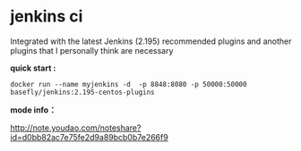 # jenkins ci

Integrated with the latest Jenkins (2.195) recommended plugins and another plugins that I personally think are necessary

**quick start :**

`docker run --name myjenkins -d  -p 8848:8080 -p 50000:50000 basefly/jenkins:2.195-centos-plugins
`

**mode info：**

http://note.youdao.com/noteshare?id=d0bb82ac7e75fe2d9a89bcb0b7e266f9
